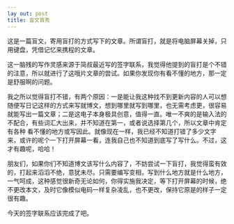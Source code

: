 ```yaml
---
lay out: post
title: 盲文首秀
---
```


这是一篇盲文，寄用盲打的方式写下的文章。所谓盲打，就是将电脑屏幕关掉，只用键盘，凭借记忆来携程的文章。

这一脑残的写作灵感来源于简叔最近写的签字联系，我觉得他提到的盲打是个不错的注意，所以就进行了这哦片文章的尝试。如果你发现你有看不懂的地方，那一定是舒服啊的问题。

我之所以觉得盲打不错，有两个原因：一是能让我这种找不到更新内容的人可以想随便写日记这样的方式来写就博文，想到哪里就写到哪里，也无需考虑更，很容易就能写出一篇文章；二是这电子本身极具创意，值得一直。唯一不爽的是输入法的不配合，有些词汇大出来，并不知道在第一，或者说选择第几个，所以文章中肯定有各种 看不懂的地方或写因此。就像现在一样，我已经不知道打错了多少文字来，或许的呢个一下打开屏幕一看，连我自己也不知道到底写了写什么。不过，这才有趣呢，哈哈！



朋友们，如果你们不知道博文该写什么内容了，不妨尝试一下盲打，我觉得蛮有效的，打起来滔滔不绝，意犹未尽。只需要编写变相，写到什么地方就是什么地方，一气呵成，这种感觉很新奇无论如何，你得实施我决定，等下打开屏幕的时候，绝不更改本文，及时它像模似电码一样复杂凌乱，也不更改，保持它原是的样子一定很有趣。

今天的签字联系应该完成了吧。
